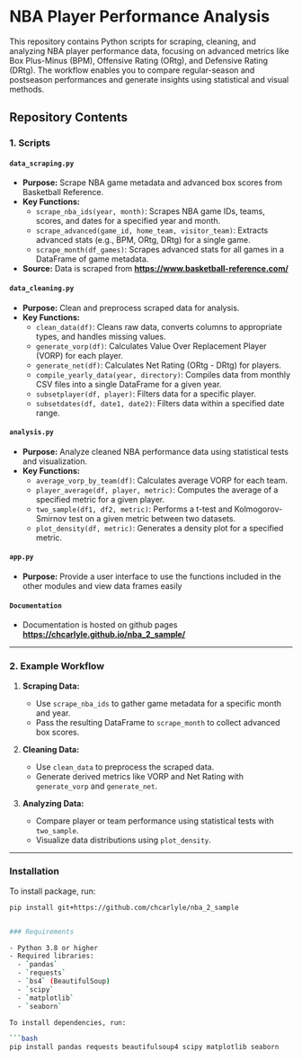 # NBA Player Performance Analysis

This repository contains Python scripts for scraping, cleaning, and analyzing NBA player performance data, focusing on advanced metrics like Box Plus-Minus (BPM), Offensive Rating (ORtg), and Defensive Rating (DRtg). The workflow enables you to compare regular-season and postseason performances and generate insights using statistical and visual methods.

## Repository Contents

### 1. Scripts

#### `data_scraping.py`
- **Purpose:** Scrape NBA game metadata and advanced box scores from Basketball Reference.
- **Key Functions:**
  - `scrape_nba_ids(year, month)`: Scrapes NBA game IDs, teams, scores, and dates for a specified year and month.
  - `scrape_advanced(game_id, home_team, visitor_team)`: Extracts advanced stats (e.g., BPM, ORtg, DRtg) for a single game.
  - `scrape_month(df_games)`: Scrapes advanced stats for all games in a DataFrame of game metadata.
- **Source:** Data is scraped from **https://www.basketball-reference.com/**

#### `data_cleaning.py`
- **Purpose:** Clean and preprocess scraped data for analysis.
- **Key Functions:**
  - `clean_data(df)`: Cleans raw data, converts columns to appropriate types, and handles missing values.
  - `generate_vorp(df)`: Calculates Value Over Replacement Player (VORP) for each player.
  - `generate_net(df)`: Calculates Net Rating (ORtg - DRtg) for players.
  - `compile_yearly_data(year, directory)`: Compiles data from monthly CSV files into a single DataFrame for a given year.
  - `subsetplayer(df, player)`: Filters data for a specific player.
  - `subsetdates(df, date1, date2)`: Filters data within a specified date range.

#### `analysis.py`
- **Purpose:** Analyze cleaned NBA performance data using statistical tests and visualization.
- **Key Functions:**
  - `average_vorp_by_team(df)`: Calculates average VORP for each team.
  - `player_average(df, player, metric)`: Computes the average of a specified metric for a given player.
  - `two_sample(df1, df2, metric)`: Performs a t-test and Kolmogorov-Smirnov test on a given metric between two datasets.
  - `plot_density(df, metric)`: Generates a density plot for a specified metric.

#### `app.py`
- **Purpose:** Provide a user interface to use the functions included in the other modules and view data frames easily

#### `Documentation`
- Documentation is hosted on github pages **https://chcarlyle.github.io/nba_2_sample/**
---

### 2. Example Workflow

1. **Scraping Data:**
   - Use `scrape_nba_ids` to gather game metadata for a specific month and year.
   - Pass the resulting DataFrame to `scrape_month` to collect advanced box scores.

2. **Cleaning Data:**
   - Use `clean_data` to preprocess the scraped data.
   - Generate derived metrics like VORP and Net Rating with `generate_vorp` and `generate_net`.

3. **Analyzing Data:**
   - Compare player or team performance using statistical tests with `two_sample`.
   - Visualize data distributions using `plot_density`.

---
### Installation

To install package, run:

```bash
pip install git+https://github.com/chcarlyle/nba_2_sample


### Requirements

- Python 3.8 or higher
- Required libraries:
  - `pandas`
  - `requests`
  - `bs4` (BeautifulSoup)
  - `scipy`
  - `matplotlib`
  - `seaborn`

To install dependencies, run:

```bash
pip install pandas requests beautifulsoup4 scipy matplotlib seaborn
